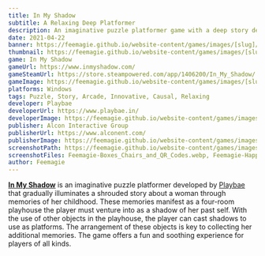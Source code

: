 ```yaml
---
title: In My Shadow
subtitle: A Relaxing Deep Platformer
description: An imaginative puzzle platformer game with a deep story developed by Playbae
date: 2021-04-22
banner: https://feemagie.github.io/website-content/games/images/[slug]/banner.webp
thumbnail: https://feemagie.github.io/website-content/games/images/[slug]/social-card.webp
game: In My Shadow
gameUrl: https://www.inmyshadow.com/
gameSteamUrl: https://store.steampowered.com/app/1406200/In_My_Shadow/
gameImage: https://feemagie.github.io/website-content/games/images/[slug]/game-cover.webp
platforms: Windows
tags: Puzzle, Story, Arcade, Innovative, Causal, Relaxing
developer: Playbae
developerUrl: https://www.playbae.in/
developerImage: https://feemagie.github.io/website-content/games/images/[slug]/developer.webp
publisher: Alcon Interactive Group
publisherUrl: https://www.alconent.com/
publisherImage: https://feemagie.github.io/website-content/games/images/publishers/alcon-entertainment.webp
screenshotPath: https://feemagie.github.io/website-content/games/images/[slug]/screenshots
screenshotFiles: Feemagie-Boxes_Chairs_and_QR_Codes.webp, Feemagie-Happy_Pupper_Memories.webp, Feemagie-Little_Superhero_Jump.webp, Feemagie-Solving_the_First_Room.webp, Feemagie-Superhero_Room.webp
author: Feemagie
---
```


**[In My Shadow](https://www.inmyshadow.com/)** is an imaginative puzzle platformer developed by [Playbae](https://www.playbae.in/) that gradually illuminates a shrouded story about a woman through memories of her childhood. These memories manifest as a four-room playhouse the player must venture into as a shadow of her past self. With the use of other objects in the playhouse, the player can cast shadows to use as platforms. The arrangement of these objects is key to collecting her additional memories. The game offers a fun and soothing experience for players of all kinds.